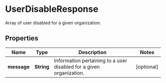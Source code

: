 

# UserDisableResponse

Array of user disabled for a given organization.

## Properties

Name | Type | Description | Notes
------------ | ------------- | ------------- | -------------
**message** | **String** | Information pertaining to a user disabled for a given organization. |  [optional]



